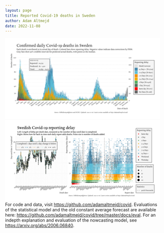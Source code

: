 ```yaml
---
layout: page
title: Reported Covid-19 deaths in Sweden
author: Adam Altmejd
date: 2022-11-08
---
```


![Graph of Swedish Covid-19 deaths with reporting delay.](deaths_lag_sweden_2022-11-08.png "Swedish Covid-19 deaths.")
![Graph of Swedish Covid-19 reporting delay in daily deaths.](lag_trend_sweden_2022-11-08.png "Trend in Swedish Covid-19 mortality reporting delay.")
For code and data, visit <https://github.com/adamaltmejd/covid>.
Evaluations of the statistical model and the old constant average forecast are available here: <https://github.com/adamaltmejd/covid/tree/master/docs/eval>.
For an indepth explanation and evaluation of the nowcasting model, see <https://arxiv.org/abs/2006.06840>.
